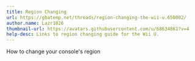 ```yaml
---
title: Region Changing
url: https://gbatemp.net/threads/region-changing-the-wii-u.650802/
author.name: Lazr1026
thumbnail-url: https://avatars.githubusercontent.com/u/68634861?v=4
help-desc: Links to region changing guide for the Wii U.
---
```


How to change your console's region

